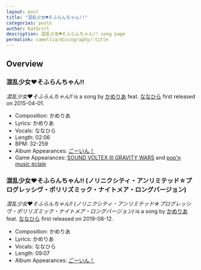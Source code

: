 ```yaml
---
layout: post
title: "混乱少女♥そふらんちゃん!!"
categories: posts
author: KatGrrrl
description: 混乱少女♥そふらんちゃん!! song page
permalink: camellia/discography/:title
---
```


## Overview

### 混乱少女♥そふらんちゃん!!

*混乱少女♥そふらんちゃん!!* is a song by [かめりあ](/camellia) feat. [ななひら](#) first released on 2015-04-01.

* Composition: かめりあ
* Lyrics: かめりあ
* Vocals: ななひら
* Length: 02:06
* BPM: 32-259
* Album Appearances: [ごーいん！](<{% link postsInclude/_posts/camellia/albums/Goin/2023-12-21-Goin.md %}>)
* Game Appearances: [SOUND VOLTEX III GRAVITY WARS](https://remywiki.com/AC_SDVX_III) and [pop'n music éclale](https://remywiki.com/AC_pnm_eclale)

### 混乱少女♥そふらんちゃん!! (ノリニクシティ・アンリミテッド☆プログレッシヴ・ポリリズミック・ナイトメア・ロングバージョン)

*混乱少女♥そふらんちゃん!! (ノリニクシティ・アンリミテッド☆プログレッシヴ・ポリリズミック・ナイトメア・ロングバージョン)* is a song by [かめりあ](/camellia) feat. [ななひら](#) first released on 2019-08-12.

* Composition: かめりあ
* Lyrics: かめりあ
* Vocals: ななひら
* Length: 09:07
* Album Appearances: [ごーいん！](<{% link postsInclude/_posts/camellia/albums/Goin/2023-12-21-Goin.md %}>)
